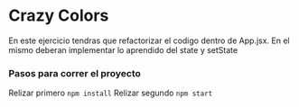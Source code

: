 # Crazy Colors

En este ejercicio tendras que refactorizar el codigo dentro de App.jsx. En el mismo deberan implementar lo aprendido del state y setState

### Pasos para correr el proyecto

Relizar primero `npm install`
Relizar segundo `npm start`